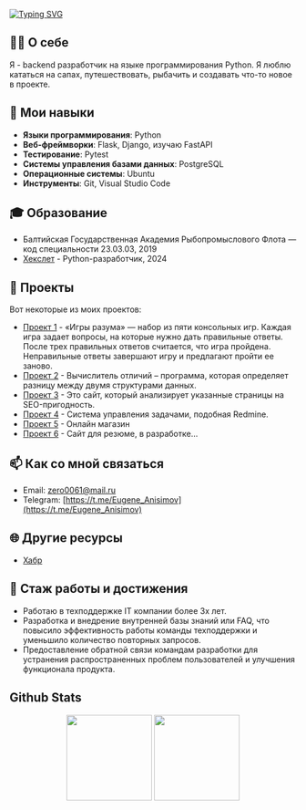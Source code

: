 [![Typing SVG](https://readme-typing-svg.herokuapp.com?color=%2336BCF7&size=35&center=true&vCenter=true&width=950&height=80&lines=Hi+there,+I+am+Anisimov+Eugene+👋)](https://git.io/typing-svg)

## 👩‍💻 О себе

Я - backend разработчик на языке программирования Python. Я люблю кататься на сапах, путешествовать, рыбачить и создавать что-то новое в проекте.

## 🚀 Мои навыки

- **Языки программирования**: Python
- **Веб-фреймворки**: Flask, Django, изучаю FastAPI
- **Тестирование**: Pytest
- **Системы управления базами данных**: PostgreSQL
- **Операционные системы**: Ubuntu
- **Инструменты**: Git, Visual Studio Code

## 🎓 Образование

- Балтийская Государственная Академия Рыбопромыслового Флота — код специальности 23.03.03, 2019
- [Хекслет](https://ru.hexlet.io) - Python-разработчик, 2024

## 🔧 Проекты

Вот некоторые из моих проектов:

- [Проект 1](https://github.com/EugeneAnisimov97/python-project-49) - «Игры разума» — набор из пяти консольных игр. Каждая игра задает вопросы, на которые нужно дать правильные ответы. После трех правильных ответов считается, что игра пройдена. Неправильные ответы завершают игру и предлагают пройти ее заново.
- [Проект 2](https://github.com/EugeneAnisimov97/python-project-50) - Вычислитель отличий – программа, которая определяет разницу между двумя структурами данных.
- [Проект 3](https://github.com/EugeneAnisimov97/python-project-83) - Это сайт, который анализирует указанные страницы на SEO-пригодность.
- [Проект 4](https://github.com/EugeneAnisimov97/python-project-52) - Система управления задачами, подобная Redmine.
- [Проект 5](https://github.com/EugeneAnisimov97/webshop) - Онлайн магазин
- [Проект 6](https://github.com/EugeneAnisimov97/resumesite) - Сайт для резюме, в разработке...
## 📫 Как со мной связаться

- Email: zero0061@mail.ru
- Telegram: [https://t.me/Eugene_Anisimov](https://t.me/Eugene_Anisimov)

## 🌐 Другие ресурсы

- [Хабр](https://habr.com/ru/users/EugeneAnisimov97/)

## 🎉 Стаж работы и достижения

- Работаю в техподдержке IT компании более 3х лет.
- Разработка и внедрение внутренней базы знаний или FAQ, что повысило эффективность работы команды техподдержки и уменьшило количество повторных запросов.
- Предоставление обратной связи командам разработки для устранения распространенных проблем пользователей и улучшения функционала продукта.

## Github Stats  
<p align='center'>
   <a href="https://github-readme-stats.vercel.app/api?username=EugeneAnisimov97&show_icons=true&count_private=true"><img
           height=150
           src="https://github-readme-stats.vercel.app/api?username=EugeneAnisimov97&show_icons=true&count_private=true"/></a>
   <a href="https://github.com/EugeneAnisimov97/github-readme-stats"><img height=150
                                                                  src="https://github-readme-stats.vercel.app/api/top-langs/?username=EugeneAnisimov97&layout=compact"/></a>
</p>
